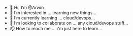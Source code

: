 - 👋 Hi, I’m @Arwin
- 👀 I’m interested in ... learning new things...
- 🌱 I’m currently learning ... cloud/devops...
- 💞️ I’m looking to collaborate on ... any cloud/devops stuff...
- 📫 How to reach me ... i'm just here to learn... 

<!---
cantprogram01/cantprogram01 is a ✨ special ✨ repository because its `README.md` (this file) appears on your GitHub profile.
You can click the Preview link to take a look at your changes.
--->
